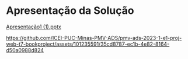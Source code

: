 # Apresentação da Solução

[Apresentação1 (1).pptx](https://github.com/ICEI-PUC-Minas-PMV-ADS/pmv-ads-2023-1-e1-proj-web-t7-bookproject/files/11861236/Apresentacao1.1.pptx)


https://github.com/ICEI-PUC-Minas-PMV-ADS/pmv-ads-2023-1-e1-proj-web-t7-bookproject/assets/101235591/35cd8787-ec1b-4e82-8164-d50a0988d824

